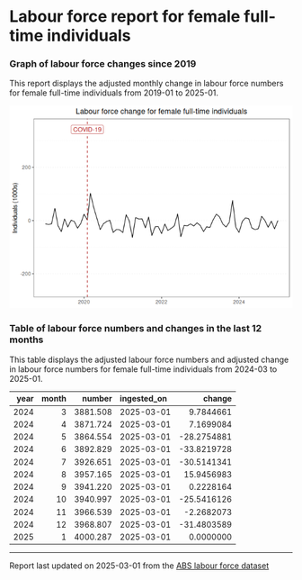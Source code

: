 Labour force report for female full-time individuals
================

### Graph of labour force changes since 2019

This report displays the adjusted monthly change in labour force numbers
for female full-time individuals from 2019-01 to 2025-01.

![](female_full-time_report_files/figure-gfm/unnamed-chunk-2-1.png)<!-- -->

### Table of labour force numbers and changes in the last 12 months

This table displays the adjusted labour force numbers and adjusted
change in labour force numbers for female full-time individuals from
2024-03 to 2025-01.

| year | month |   number | ingested_on |      change |
|-----:|------:|---------:|:------------|------------:|
| 2024 |     3 | 3881.508 | 2025-03-01  |   9.7844661 |
| 2024 |     4 | 3871.724 | 2025-03-01  |   7.1699084 |
| 2024 |     5 | 3864.554 | 2025-03-01  | -28.2754881 |
| 2024 |     6 | 3892.829 | 2025-03-01  | -33.8219728 |
| 2024 |     7 | 3926.651 | 2025-03-01  | -30.5141341 |
| 2024 |     8 | 3957.165 | 2025-03-01  |  15.9456983 |
| 2024 |     9 | 3941.220 | 2025-03-01  |   0.2228164 |
| 2024 |    10 | 3940.997 | 2025-03-01  | -25.5416126 |
| 2024 |    11 | 3966.539 | 2025-03-01  |  -2.2682073 |
| 2024 |    12 | 3968.807 | 2025-03-01  | -31.4803589 |
| 2025 |     1 | 4000.287 | 2025-03-01  |   0.0000000 |

------------------------------------------------------------------------

Report last updated on 2025-03-01 from the [ABS labour force
dataset](https://www.abs.gov.au/statistics/labour/employment-and-unemployment/labour-force-australia/latest-release)
